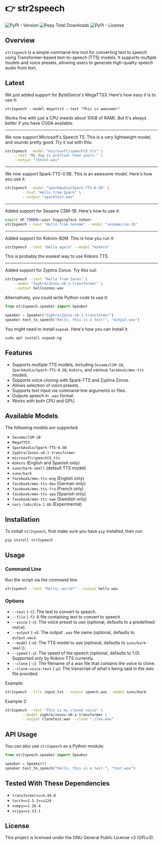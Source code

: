 # 👉 str2speech

![PyPI - Version](https://img.shields.io/pypi/v/str2speech)
![Pepy Total Downloads](https://img.shields.io/pepy/dt/str2speech)
![PyPI - License](https://img.shields.io/pypi/l/str2speech)

## Overview
`str2speech` is a simple command-line tool for converting text to speech using Transformer-based text-to-speech (TTS) models. It supports multiple models and voice presets, allowing users to generate high-quality speech audio from text.

## Latest

We just added support for ByteDance's MegaTTS3. Here's how easy it is to use it:

```
str2speech --model megatts3 --text "This is awesome!"
```

Works fine with just a CPU (needs about 10GB of RAM). But it's always better if you have CUDA available.

---

We now support Microsoft's Speech T5. This is a very lightweight model, and sounds pretty good. Try it out with this:

```bash
str2speech --model "microsoft/speecht5_tts" \
    --text "My dog is prettier than yours." \
    --output "t5test.wav"
```

---

We now support Spark-TTS-0.5B. This is an awesome model. Here's how you use it:

```bash
str2speech --model "SparkAudio/Spark-TTS-0.5B" \
        --text "Hello from Spark" \
        --output "sparktest.wav"
```

---

Added support for Sesame CSM-1B. Here's how to use it:

```bash
export HF_TOKEN=<your huggingface token>
str2speech --text "Hello from Sesame" --model "sesame/csm-1b"
```

---

Added support for Kokoro-82M. This is how you run it:

```bash
str2speech --text "Hello again" --model "kokoro"
```

This is probably the easiest way to use Kokoro TTS.

---

Added support for Zyphra Zonos. Try this out:

```bash
str2speech --text "Hello from Zonos" \
    --model "Zyphra/Zonos-v0.1-transformer" \
    --output hellozonos.wav
```

Alternatively, you could write Python code to use it:

```python
from str2speech.speaker import Speaker

speaker = Speaker("Zyphra/Zonos-v0.1-transformer")
speaker.text_to_speech("Hello, this is a test!", "output.wav")
```

You might need to install `espeak`. Here's how you can install it:

```
sudo apt install espeak-ng
```

## Features
- Supports multiple TTS models, including `Sesame/CSM-1B`, `SparkAudio/Spark-TTS-0.5B`, `Kokoro`, and various `facebook/mms-tts` models.
- Supports voice cloning with Spark-TTS and Zyphra Zonos.
- Allows selection of voice presets.
- Supports text input via command-line arguments or files.
- Outputs speech in `.wav` format.
- Works with both CPU and GPU.

## Available Models

The following models are supported:
- `Sesame/CSM-1B`
- `MegaTTS3`
- `SparkAudio/Spark-TTS-0.5B`
- `Zyphra/Zonos-v0.1-transformer`
- `microsoft/speecht5_tts`
- `Kokoro` (English and Spanish only)
- `suno/bark-small` (default TTS model)
- `suno/bark`
- `facebook/mms-tts-eng` (English only)
- `facebook/mms-tts-deu` (German only)
- `facebook/mms-tts-fra` (French only)
- `facebook/mms-tts-spa` (Spanish only)
- `facebook/mms-tts-swe` (Swedish only)
- `nari-labs/dia-1.6b` (Experimental)

## Installation

To install `str2speech`, first make sure you have `pip` installed, then run:

```sh
pip install str2speech
```

## Usage

### Command Line
Run the script via the command line:

```sh
str2speech --text "Hello, world!" --output hello.wav
```

### Options
- `--text` (`-t`): The text to convert to speech.
- `--file` (`-f`): A file containing text to convert to speech.
- `--voice` (`-v`): The voice preset to use (optional, defaults to a predefined voice).
- `--output` (`-o`): The output `.wav` file name (optional, defaults to `output.wav`).
- `--model` (`-m`): The TTS model to use (optional, defaults to `suno/bark-small`).
- `--speed` (`-s`): The speed of the speech (optional, defaults to 1.0). Supported only by Kokoro TTS currently.
- `--clone` (`-c`): The filename of a wav file that contains the voice to clone.
- `--clone-voice-text` (`-p`): The transcript of what's being said in the wav file provided.

Example:
```sh
str2speech --file input.txt --output speech.wav --model suno/bark
```

Example 2:
```sh
str2speech --text "This is my cloned voice" \
        --model zyphra/zonos-v0.1-transformer \
        --output clonetest.wav --clone "./lex.wav"
```

## API Usage

You can also use `str2speech` as a Python module:

```python
from str2speech.speaker import Speaker

speaker = Speaker()
speaker.text_to_speech("Hello, this is a test.", "test.wav")
```

## Tested With These Dependencies
- `transformers==4.49.0`
- `torch==2.5.1+cu124`
- `numpy==1.26.4`
- `scipy==1.13.1`

## License
This project is licensed under the GNU General Public License v3 (GPLv3).